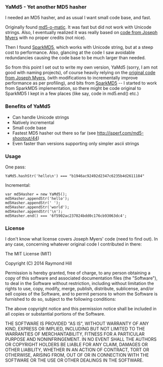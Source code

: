 ### YaMd5 - Yet another MD5 hasher

I needed an MD5 hasher, and as usual I want small code base, and fast.

Originally found [md5-o-matic](https://github.com/trentmillar/md5-o-matic).
It was fast but did not work with Unicode strings.
Also, I eventually realized it was really based on [code from
Joseph Myers](http://www.myersdaily.org/joseph/javascript/md5-text.html) with
no proper credits (not nice).

Then I found [SparkMD5](https://github.com/satazor/SparkMD5), which works
with Unicode string, but at a steep cost to performance. Also, glancing at
the code I saw avoidable redundancies causing the code base to be much larger
than needed.

So from this point I set out to write my own version, YaMd5 (sorry, I am
not good with naming projects), of course heavily relying on the [original
code from Joseph Myers](http://www.myersdaily.org/joseph/javascript/md5-text.html),
(with modifications to incrementally improve performance as per profiling),
and bits from [SparkMD5](https://github.com/satazor/SparkMD5) -- I started to
work from SparkMD5 implementation, so there might be code original to
SparkMD5 I kept in a few places (like say, code in md5.end() etc.)

### Benefits of YaMd5

- Can handle Unicode strings
- Natively incremental
- Small code base
- Fastest MD5 hasher out there so far (see <http://jsperf.com/md5-shootout/44>)
- Even faster than versions supporting only simpler ascii strings

### Usage

One pass:

    YaMd5.hashStr('hello\n') === "b1946ac92492d2347c6235b4d2611184"

Incremental:

    var md5Hasher = new YaMd5();
    md5Hasher.appendStr('hello');
    md5Hasher.appendStr(' ');
    md5Hasher.appendStr('world');
    md5Hasher.appendStr('\n');
    md5Hasher.end() === '6f5902ac237024bdd0c176cb93063dc4';

### License

I don't know what license covers Joseph Myers' code (need
to find out). In any case, concerning whatever original code I contributed in
there:

The MIT License (MIT)

Copyright (C) 2014 Raymond Hill

Permission is hereby granted, free of charge, to any person obtaining a copy
of this software and associated documentation files (the "Software"), to deal
in the Software without restriction, including without limitation the rights
to use, copy, modify, merge, publish, distribute, sublicense, and/or sell
copies of the Software, and to permit persons to whom the Software is
furnished to do so, subject to the following conditions:

The above copyright notice and this permission notice shall be included in
all copies or substantial portions of the Software.

THE SOFTWARE IS PROVIDED "AS IS", WITHOUT WARRANTY OF ANY KIND, EXPRESS OR
IMPLIED, INCLUDING BUT NOT LIMITED TO THE WARRANTIES OF MERCHANTABILITY,
FITNESS FOR A PARTICULAR PURPOSE AND NONINFRINGEMENT. IN NO EVENT SHALL THE
AUTHORS OR COPYRIGHT HOLDERS BE LIABLE FOR ANY CLAIM, DAMAGES OR OTHER
LIABILITY, WHETHER IN AN ACTION OF CONTRACT, TORT OR OTHERWISE, ARISING FROM,
OUT OF OR IN CONNECTION WITH THE SOFTWARE OR THE USE OR OTHER DEALINGS IN
THE SOFTWARE.
